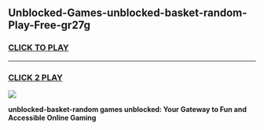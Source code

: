 
## Unblocked-Games-unblocked-basket-random-Play-Free-gr27g
<h3>
<a href="https://premium76.site?title=unblocked-basket-random&ref=18A1">CLICK TO PLAY</a></h3>
<hr>

<h3>
<a href="https://premium76.site?title=unblocked-basket-random&ref=18A1">CLICK 2 PLAY</a>
  
</h3>

<a href="https://premium76.site?title=unblocked-basket-random&ref=18A1"><img src="https://clearcache.store/games.png"></a>


**unblocked-basket-random games unblocked: Your Gateway to Fun and Accessible Online Gaming**
